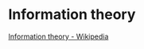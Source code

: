 # Information theory

[Information theory - Wikipedia](https://en.wikipedia.org/wiki/Information_theory)
